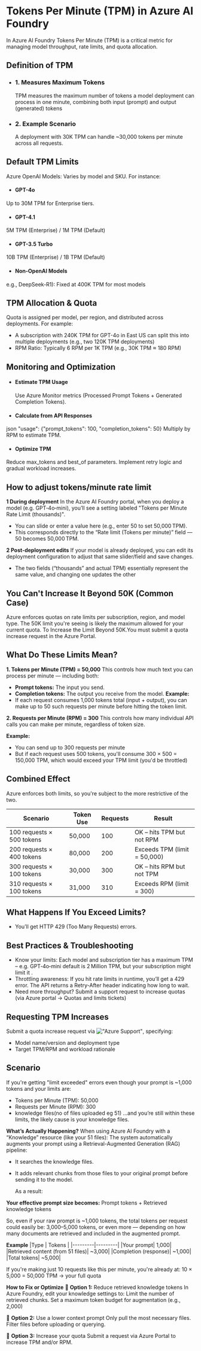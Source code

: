 # Tokens Per Minute (TPM) in Azure AI Foundry
In Azure AI Foundry Tokens Per Minute (TPM) is a critical metric for managing model throughput, rate limits, and quota allocation.

## Definition of TPM
* ### 1. Measures Maximum Tokens
  TPM measures the maximum number of tokens a model deployment can process in one minute, combining both input (prompt) and output (generated) tokens
* ### 2. Example Scenario
  A deployment with 30K TPM can handle ~30,000 tokens per minute across all requests.

## Default TPM Limits
Azure OpenAI Models: Varies by model and SKU. For instance:

* #### GPT-4o
 Up to 30M TPM for Enterprise tiers.
* #### GPT-4.1
 5M TPM (Enterprise) / 1M TPM (Default) 
* #### GPT-3.5 Turbo
 10B TPM (Enterprise) / 1B TPM (Default)
* #### Non-OpenAI Models
 e.g., DeepSeek-R1): Fixed at 400K TPM for most models

## TPM Allocation & Quota
Quota is assigned per model, per region, and distributed across deployments. For example:
- A subscription with 240K TPM for GPT-4o in East US can split this into multiple deployments (e.g., two 120K TPM deployments)
- RPM Ratio: Typically 6 RPM per 1K TPM (e.g., 30K TPM ≈ 180 RPM)

## Monitoring and Optimization
* #### Estimate TPM Usage
  Use Azure Monitor metrics (Processed Prompt Tokens + Generated Completion Tokens).
* #### Calculate from API Responses
 json "usage": {"prompt_tokens": 100, "completion_tokens": 50} Multiply by RPM to estimate TPM.
* #### Optimize TPM
 Reduce max_tokens and best_of parameters. Implement retry logic and gradual workload increases.

## How to adjust tokens/minute rate limit
**1 During deployment**
In the Azure AI Foundry portal, when you deploy a model (e.g. GPT‑4o‑mini), you’ll see a setting labeled "Tokens per Minute Rate Limit (thousands)".
- You can slide or enter a value here (e.g., enter 50 to set 50,000 TPM).
- This corresponds directly to the “Rate limit (Tokens per minute)” field — 50 becomes 50,000 TPM. 

**2 Post-deployment edits**
If your model is already deployed, you can edit its deployment configuration to adjust that same slider/field and save changes.
- The two fields (“thousands” and actual TPM) essentially represent the same value, and changing one updates the other

## You Can't Increase It Beyond 50K (Common Case)
Azure enforces quotas on rate limits per subscription, region, and model type. The 50K limit you're seeing is likely the maximum allowed for your current quota.
To Increase the Limit Beyond 50K.You must submit a quota increase request in the Azure Portal.

## What Do These Limits Mean?
**1. Tokens per Minute (TPM) = 50,000**
This controls how much text you can process per minute — including both:
- **Prompt tokens:** The input you send.
- **Completion tokens:** The output you receive from the model.
**Example:**
- If each request consumes 1,000 tokens total (input + output), you can make up to 50 such requests per minute before hitting the token limit.

**2. Requests per Minute (RPM) = 300**
This controls how many individual API calls you can make per minute, regardless of token size.

**Example:**
- You can send up to 300 requests per minute
- But if each request uses 500 tokens, you'll consume 300 × 500 = 150,000 TPM, which would exceed your TPM limit (you'd be throttled)

## Combined Effect
Azure enforces both limits, so you're subject to the more restrictive of the two.

|Scenario	|Token Use	|Requests	|Result|
|---------|---------|---------|---------|
|100 requests × 500 tokens|	50,000|	100|OK – hits TPM but not RPM|
|200 requests × 400 tokens|	80,000|	200|Exceeds TPM (limit = 50,000)|
|300 requests × 100 tokens|	30,000|	300| OK – hits RPM but not TPM|
|310 requests × 100 tokens|	31,000|	310 |Exceeds RPM (limit = 300)|

## What Happens If You Exceed Limits?
- You’ll get HTTP 429 (Too Many Requests) errors.

## Best Practices & Troubleshooting
- Know your limits: Each model and subscription tier has a maximum TPM – e.g. GPT‑4o‑mini default is 2 Million TPM, but your subscription might limit it .
- Throttling awareness: If you hit rate limits in runtime, you’ll get a 429 error. The API returns a Retry-After header indicating how long to wait.
- Need more throughput? Submit a support request to increase quotas (via Azure portal → Quotas and limits tickets)


## Requesting TPM Increases
Submit a quota increase request via !["Azure Support"](https://customervoice.microsoft.com/Pages/ResponsePage.aspx?id=v4j5cvGGr0GRqy180BHbR4xPXO648sJKt4GoXAed-0pUMFE1Rk9CU084RjA0TUlVSUlMWEQzVkJDNCQlQCN0PWcu), specifying:
- Model name/version and deployment type
- Target TPM/RPM and workload rationale



## Scenario
If you're getting "limit exceeded" errors even though your prompt is ~1,000 tokens and your limits are:
- Tokens per Minute (TPM): 50,000
- Requests per Minute (RPM): 300
- knowledge files(no of files uploaded eg 51)
…and you’re still within these limits, the likely cause is your knowledge files.

**What’s Actually Happening?**
When using Azure AI Foundry with a “Knowledge” resource (like your 51 files):
The system automatically augments your prompt using a Retrieval-Augmented Generation (RAG) pipeline:
- It searches the knowledge files.
- It adds relevant chunks from those files to your original prompt before sending it to the model.

  As a result:

**Your effective prompt size becomes:**
Prompt tokens + Retrieved knowledge tokens

So, even if your raw prompt is ~1,000 tokens, the total tokens per request could easily be:
3,000–5,000 tokens, or even more — depending on how many documents are retrieved and included in the augmented prompt.
 
**Example**
  |Type     |	Tokens  |
  |---------|---------|
  |Your prompt|	1,000|
|Retrieved content (from 51 files)|	~3,000|
|Completion (response)|	~1,000|
|Total tokens|	~5,000|

If you're making just 10 requests like this per minute, you're already at:
10 × 5,000 = 50,000 TPM → your full quota

**How to Fix or Optimize**
🔹 **Option 1:** Reduce retrieved knowledge tokens
In Azure Foundry, edit your knowledge settings to:
Limit the number of retrieved chunks.
Set a maximum token budget for augmentation (e.g., 2,000)

🔹 **Option 2:** Use a lower context prompt
Only pull the most necessary files.
Filter files before uploading or querying.

🔹 **Option 3:** Increase your quota
Submit a request via Azure Portal to increase TPM and/or RPM.















